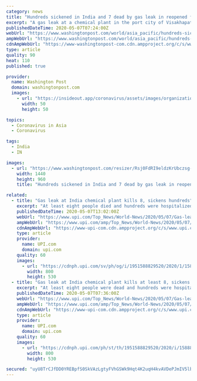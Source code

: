 ```yaml
---
category: news
title: "Hundreds sickened in India and 7 dead by gas leak in reopened factory"
excerpt: "A gas leak at a chemical plant in the port city of Visakhapatnam in southern India killed at least seven people and left over 200 hospitalized early Thursday, according to local authorities. Two of the dead are children under the age of 10."
publishedDateTime: 2020-05-07T07:24:00Z
webUrl: "https://www.washingtonpost.com/world/asia_pacific/hundreds-sickened-in-india-and-7-dead-by-gas-leak-in-reopened-factory/2020/05/07/2fe3000e-902b-11ea-9322-a29e75effc93_story.html"
ampWebUrl: "https://www.washingtonpost.com/world/asia_pacific/hundreds-sickened-in-india-and-7-dead-by-gas-leak-in-reopened-factory/2020/05/07/2fe3000e-902b-11ea-9322-a29e75effc93_story.html?outputType=amp"
cdnAmpWebUrl: "https://www-washingtonpost-com.cdn.ampproject.org/c/s/www.washingtonpost.com/world/asia_pacific/hundreds-sickened-in-india-and-7-dead-by-gas-leak-in-reopened-factory/2020/05/07/2fe3000e-902b-11ea-9322-a29e75effc93_story.html?outputType=amp"
type: article
quality: 90
heat: 110
published: true

provider:
  name: Washington Post
  domain: washingtonpost.com
  images:
    - url: "https://insideout.app/coronavirus/assets/images/organizations/washingtonpost.com-50x50.jpg"
      width: 50
      height: 50

topics:
  - Coronavirus in Asia
  - Coronavirus

tags:
  - India
  - IN

images:
  - url: "https://www.washingtonpost.com/resizer/Rsj0FdRI9eldzKrUbczsg---2gU=/1440x0/smart/arc-anglerfish-washpost-prod-washpost.s3.amazonaws.com/public/JMPEKPUQGII6VKOAOO4TIIWWSE.jpg"
    width: 1440
    height: 960
    title: "Hundreds sickened in India and 7 dead by gas leak in reopened factory"

related:
  - title: "Gas leak at India chemical plant kills 8, sickens hundreds"
    excerpt: "At least eight people died and hundreds were hospitalized after toxic gas leaked from a chemical factory in southern India early Thursday, officials said."
    publishedDateTime: 2020-05-07T13:02:00Z
    webUrl: "https://www.upi.com/Top_News/World-News/2020/05/07/Gas-leak-at-India-chemical-plant-kills-8-sickens-hundreds/1951588829520/"
    ampWebUrl: "https://www.upi.com/amp/Top_News/World-News/2020/05/07/Gas-leak-at-India-chemical-plant-kills-8-sickens-hundreds/1951588829520/"
    cdnAmpWebUrl: "https://www-upi-com.cdn.ampproject.org/c/s/www.upi.com/amp/Top_News/World-News/2020/05/07/Gas-leak-at-India-chemical-plant-kills-8-sickens-hundreds/1951588829520/"
    type: article
    provider:
      name: UPI.com
      domain: upi.com
    quality: 60
    images:
      - url: "https://cdnph.upi.com/sv/ph/og/i/1951588829520/2020/1/15888356202718/v1.5/Gas-leak-at-India-chemical-plant-kills-8-sickens-hundreds.jpg"
        width: 800
        height: 530
  - title: "Gas leak at India chemical plant kills at least 8, sickens hundreds"
    excerpt: "At least eight people were dead and hundreds were hospitalized after toxic gas leaked from a chemical factory in southern India early Thursday, officials said."
    publishedDateTime: 2020-05-07T07:36:00Z
    webUrl: "https://www.upi.com/Top_News/World-News/2020/05/07/Gas-leak-at-India-chemical-plant-kills-at-least-8-sickens-hundreds/1951588829520/"
    ampWebUrl: "https://www.upi.com/amp/Top_News/World-News/2020/05/07/Gas-leak-at-India-chemical-plant-kills-at-least-8-sickens-hundreds/1951588829520/"
    cdnAmpWebUrl: "https://www-upi-com.cdn.ampproject.org/c/s/www.upi.com/amp/Top_News/World-News/2020/05/07/Gas-leak-at-India-chemical-plant-kills-at-least-8-sickens-hundreds/1951588829520/"
    type: article
    provider:
      name: UPI.com
      domain: upi.com
    quality: 60
    images:
      - url: "https://cdnph.upi.com/ph/st/th/1951588829520/2020/i/15888356202718/v1.5/Gas-leak-at-India-chemical-plant-kills-at-least-8-sickens-hundreds.jpg?lg=2"
        width: 800
        height: 530

secured: "uyU8TrCJfDD0YREBpfS0SkVAzLgtyFVhGSWk9Hqt4K2uqH4kvAVDePJmIV5lbunZzYNxBS6p0Vx0D5KG6d6WABPZG2+4XM/c0J1aDyUsMWseMcg/LUHBQdF/+M33LaUFvbqF7Hp1omg5ae7Nfke9w/LuKeWNMiE7z/1FZBkCfwA8xWjhjz6wYlHulGJGdCHwi0iBYRRKhYrzQaDMp7M68xr/QSx2lmP1urniHiwKg8RpptHcDVysFGFdNHd3Qfu28SQCzRKSusS0MejIZBIk6JPShkTqTMff0c8DHxh7rfA2/D4Aam+sNZdWQQ6JW4PgNeKyiWnQvJSdeoln3M21pbkGjjVTrJLeREJuyhHKh2Qy8DXSLHH9Fc0PXSG9HhKSqmVHlqqxViQcCs1a6nZ7wZnMfpm90ff1VPtvqHCKj2rrTtSjHFRLrDN95kgwH75upliVdHs2mysgwMBczIpfvVjAh9TrirNtai6/zgm6+Js=;IPib8XY1/7I0k22C2Edgsg=="
---
```


